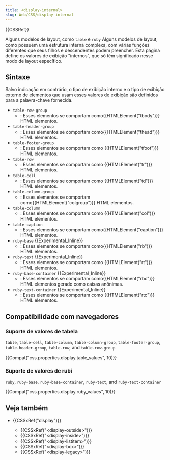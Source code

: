 ```yaml
---
title: <display-internal>
slug: Web/CSS/display-internal
---
```

{{CSSRef}}

Alguns modelos de layout, como `table` e `ruby` Alguns modelos de layout, como possuem uma estrutura interna complexa, com várias funções diferentes que seus filhos e descendentes podem preencher. Esta página define os valores de exibição "internos", que só têm significado nesse modo de layout específico.

## Sintaxe

Salvo indicação em contrário, o tipo de exibição interno e o tipo de exibição externo de elementos que usam esses valores de exibição são definidos para a palavra-chave fornecida.

- `table-row-group`
  - : Esses elementos se comportam como{{HTMLElement("tbody")}} HTML elementos.
- `table-header-group`
  - : Esses elementos se comportam como{{HTMLElement("thead")}} HTML elementos.
- `table-footer-group`
  - : Esses elementos se comportam como {{HTMLElement("tfoot")}} HTML elementos.
- `table-row`
  - : Esses elementos se comportam como {{HTMLElement("tr")}} HTML elementos.
- `table-cell`
  - : Esses elementos se comportam como {{HTMLElement("td")}} HTML elementos.
- `table-column-group`
  - : Esses elementos se comportam como{{HTMLElement("colgroup")}} HTML elementos.
- `table-column`
  - : Esses elementos se comportam como {{HTMLElement("col")}} HTML elementos.
- `table-caption`
  - : Esses elementos se comportam como{{HTMLElement("caption")}} HTML elementos.
- `ruby-base` {{Experimental_Inline}}
  - : Esses elementos se comportam como{{HTMLElement("rb")}} HTML elementos.
- `ruby-text` {{Experimental_Inline}}
  - : Esses elementos se comportam como {{HTMLElement("rt")}} HTML elementos.
- `ruby-base-container` {{Experimental_Inline}}
  - : Esses elementos se comportam como{{HTMLElement("rbc")}} HTML elementos gerado como caixas anônimas.
- `ruby-text-container` {{Experimental_Inline}}
  - : Esses elementos se comportam como {{HTMLElement("rtc")}} HTML elementos.

## Compatibilidade com navegadores

### Suporte de valores de tabela

`table`, `table-cell`, `table-column`, `table-column-group`, `table-footer-group`, `table-header-group`, `table-row`, and `table-row-group`

{{Compat("css.properties.display.table_values", 10)}}

### Suporte de valores de rubi

`ruby`, `ruby-base`, `ruby-base-container`, `ruby-text`, and `ruby-text-container`

{{Compat("css.properties.display.ruby_values", 10)}}

## Veja também

- {{CSSxRef("display")}}

  - {{CSSxRef("&lt;display-outside&gt;")}}
  - {{CSSxRef("&lt;display-inside&gt;")}}
  - {{CSSxRef("&lt;display-listitem&gt;")}}
  - {{CSSxRef("&lt;display-box&gt;")}}
  - {{CSSxRef("&lt;display-legacy&gt;")}}
